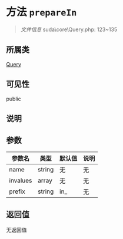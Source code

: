 # 方法 `prepareIn`

> *文件信息* suda\core\Query.php: 123~135

## 所属类 

[Query](../Query.md)

## 可见性

public

## 说明



## 参数


| 参数名 | 类型 | 默认值 | 说明 |
|--------|-----|-------|-------|
| name |  string | 无 | 无 |
| invalues |  array | 无 | 无 |
| prefix |  string | in_ | 无 |



## 返回值

无返回值
